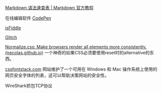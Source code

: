 [Markdown 语法速查表 | Markdown 官方教程](https://markdown.com.cn/cheat-sheet.html#%E6%80%BB%E8%A7%88)

在线编辑软件
[CodePen](https://codepen.io/)

[jsFiddle](https://jsfiddle.net/)

[Glitch](https://glitch.com/)

[Normalize.css: Make browsers render all elements more consistently. (necolas.github.io)](https://necolas.github.io/normalize.css/)
一个神奇的如果CSS必须要使用reset时的alternative的东西。

[cssfontstack.com](http://www.cssfontstack.com/) 网站维护了一个可用在 Windows 和 Mac 操作系统上使用的网页安全字体的列表，这可以帮助决策网站的安全性。

WireShark抓包TCP协议

